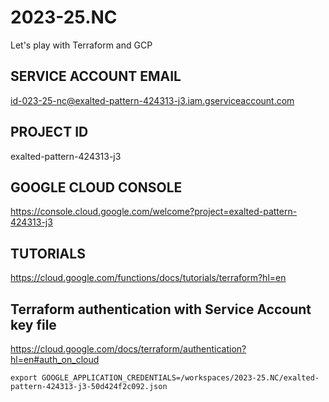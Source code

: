 # 2023-25.NC

Let's play with Terraform and GCP

## SERVICE ACCOUNT EMAIL
id-023-25-nc@exalted-pattern-424313-j3.iam.gserviceaccount.com

## PROJECT ID
exalted-pattern-424313-j3

## GOOGLE CLOUD CONSOLE
https://console.cloud.google.com/welcome?project=exalted-pattern-424313-j3

## TUTORIALS
https://cloud.google.com/functions/docs/tutorials/terraform?hl=en

## Terraform authentication with Service Account key file

https://cloud.google.com/docs/terraform/authentication?hl=en#auth_on_cloud

`export GOOGLE_APPLICATION_CREDENTIALS=/workspaces/2023-25.NC/exalted-pattern-424313-j3-50d424f2c092.json`

